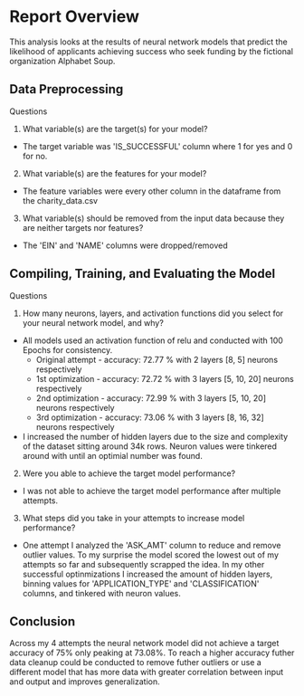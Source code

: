 # Report Overview
This analysis looks at the results of neural network models that predict the likelihood of applicants achieving success who seek funding by the fictional organization Alphabet Soup.

## Data Preprocessing
Questions 
1. What variable(s) are the target(s) for your model?
- The target variable was 'IS_SUCCESSFUL' column where 1 for yes and 0 for no.
2. What variable(s) are the features for your model?
- The feature variables were every other column in the dataframe from the charity_data.csv
3. What variable(s) should be removed from the input data because they are neither targets nor features?
- The 'EIN' and 'NAME' columns were dropped/removed

## Compiling, Training, and Evaluating the Model
Questions
1. How many neurons, layers, and activation functions did you select for your neural network model, and why?
- All models used an activation function of relu and conducted with 100 Epochs for consistency. 
    - Original attempt - accuracy: 72.77 % with 2 layers [8, 5] neurons respectively
    - 1st optimization - accuracy: 72.72 % with 3 layers [5, 10, 20] neurons respectively
    - 2nd optimization - accuracy: 72.99 % with 3 layers [5, 10, 20] neurons respectively 
    - 3rd optimization - accuracy: 73.06 % with 3 layers [8, 16, 32] neurons respectively
- I increased the number of hidden layers due to the size and complexity of the dataset sitting around 34k rows. Neuron values were tinkered around with until an optimial number was found.
2. Were you able to achieve the target model performance?
- I was not able to achieve the target model performance after multiple attempts.
3. What steps did you take in your attempts to increase model performance?
- One attempt I analyzed the 'ASK_AMT' column to reduce and remove outlier values. To my surprise the model scored the lowest out of my attempts so far and subsequently scrapped the idea. In my other successful optinmizations I increased the amount of hidden layers, binning values for 'APPLICATION_TYPE' and 'CLASSIFICATION' columns, and tinkered with neuron values.

## Conclusion
Across my 4 attempts the neural network model did not achieve a target accuracy of 75% only peaking at 73.08%. To reach a higher accuracy futher data cleanup could be conducted to remove futher outliers or use a different model that has more data with greater correlation between input and output and improves generalization.


